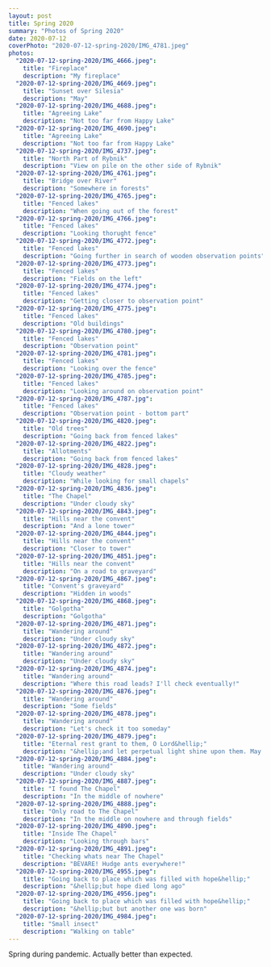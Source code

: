 ```yaml
---
layout: post
title: Spring 2020
summary: "Photos of Spring 2020"
date: 2020-07-12
coverPhoto: "2020-07-12-spring-2020/IMG_4781.jpeg"
photos:
  "2020-07-12-spring-2020/IMG_4666.jpeg":
    title: "Fireplace"
    description: "My fireplace"
  "2020-07-12-spring-2020/IMG_4669.jpeg":
    title: "Sunset over Silesia"
    description: "May"
  "2020-07-12-spring-2020/IMG_4688.jpeg":
    title: "Agreeing Lake"
    description: "Not too far from Happy Lake"
  "2020-07-12-spring-2020/IMG_4690.jpeg":
    title: "Agreeing Lake"
    description: "Not too far from Happy Lake"
  "2020-07-12-spring-2020/IMG_4737.jpeg":
    title: "North Part of Rybnik"
    description: "View on pile on the other side of Rybnik"
  "2020-07-12-spring-2020/IMG_4761.jpeg":
    title: "Bridge over River"
    description: "Somewhere in forests"
  "2020-07-12-spring-2020/IMG_4765.jpeg":
    title: "Fenced lakes"
    description: "When going out of the forest"
  "2020-07-12-spring-2020/IMG_4766.jpeg":
    title: "Fenced lakes"
    description: "Looking thorught fence"
  "2020-07-12-spring-2020/IMG_4772.jpeg":
    title: "Fenced lakes"
    description: "Going further in search of wooden observation points"
  "2020-07-12-spring-2020/IMG_4773.jpeg":
    title: "Fenced lakes"
    description: "Fields on the left"
  "2020-07-12-spring-2020/IMG_4774.jpeg":
    title: "Fenced lakes"
    description: "Getting closer to observation point"
  "2020-07-12-spring-2020/IMG_4775.jpeg":
    title: "Fenced lakes"
    description: "Old buildings"
  "2020-07-12-spring-2020/IMG_4780.jpeg":
    title: "Fenced lakes"
    description: "Observation point"
  "2020-07-12-spring-2020/IMG_4781.jpeg":
    title: "Fenced lakes"
    description: "Looking over the fence"
  "2020-07-12-spring-2020/IMG_4785.jpeg":
    title: "Fenced lakes"
    description: "Looking around on observation point"
  "2020-07-12-spring-2020/IMG_4787.jpg":
    title: "Fenced lakes"
    description: "Observation point - bottom part"
  "2020-07-12-spring-2020/IMG_4820.jpeg":
    title: "Old trees"
    description: "Going back from fenced lakes"
  "2020-07-12-spring-2020/IMG_4822.jpeg":
    title: "Allotments"
    description: "Going back from fenced lakes"
  "2020-07-12-spring-2020/IMG_4828.jpeg":
    title: "Cloudy weather"
    description: "While looking for small chapels"
  "2020-07-12-spring-2020/IMG_4836.jpeg":
    title: "The Chapel"
    description: "Under cloudy sky"
  "2020-07-12-spring-2020/IMG_4843.jpeg":
    title: "Hills near the convent"
    description: "And a lone tower"
  "2020-07-12-spring-2020/IMG_4844.jpeg":
    title: "Hills near the convent"
    description: "Closer to tower"
  "2020-07-12-spring-2020/IMG_4851.jpeg":
    title: "Hills near the convent"
    description: "On a road to graveyard"
  "2020-07-12-spring-2020/IMG_4867.jpeg":
    title: "Convent's graveyard"
    description: "Hidden in woods"
  "2020-07-12-spring-2020/IMG_4868.jpeg":
    title: "Golgotha"
    description: "Golgotha"
  "2020-07-12-spring-2020/IMG_4871.jpeg":
    title: "Wandering around"
    description: "Under cloudy sky"
  "2020-07-12-spring-2020/IMG_4872.jpeg":
    title: "Wandering around"
    description: "Under cloudy sky"
  "2020-07-12-spring-2020/IMG_4874.jpeg":
    title: "Wandering around"
    description: "Where this road leads? I'll check eventually!"
  "2020-07-12-spring-2020/IMG_4876.jpeg":
    title: "Wandering around"
    description: "Some fields"
  "2020-07-12-spring-2020/IMG_4878.jpeg":
    title: "Wandering around"
    description: "Let's check it too someday"
  "2020-07-12-spring-2020/IMG_4879.jpeg":
    title: "Eternal rest grant to them, O Lord&hellip;"
    description: "&hellip;and let perpetual light shine upon them. May they rest in peace. Amen."
  "2020-07-12-spring-2020/IMG_4884.jpeg":
    title: "Wandering around"
    description: "Under cloudy sky"
  "2020-07-12-spring-2020/IMG_4887.jpeg":
    title: "I found The Chapel"
    description: "In the middle of nowhere"
  "2020-07-12-spring-2020/IMG_4888.jpeg":
    title: "Only road to The Chapel"
    description: "In the middle on nowhere and through fields"
  "2020-07-12-spring-2020/IMG_4890.jpeg":
    title: "Inside The Chapel"
    description: "Looking through bars"
  "2020-07-12-spring-2020/IMG_4891.jpeg":
    title: "Checking whats near The Chapel"
    description: "BEVARE! Hudge ants everywhere!"
  "2020-07-12-spring-2020/IMG_4955.jpeg":
    title: "Going back to place which was filled with hope&hellip;"
    description: "&hellip;but hope died long ago"
  "2020-07-12-spring-2020/IMG_4956.jpeg":
    title: "Going back to place which was filled with hope&hellip;"
    description: "&hellip;but but another one was born"
  "2020-07-12-spring-2020/IMG_4984.jpeg":
    title: "Small insect"
    description: "Walking on table"
---
```


Spring during pandemic. Actually better than expected.
